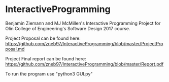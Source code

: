 # InteractiveProgramming
Benjamin Ziemann and MJ McMillen's Interactive Programming Project for Olin College of Engineering's Software Design 2017 course.

Project Proposal can be found here: https://github.com/zneb97/InteractiveProgramming/blob/master/ProjectProposal.md

Project Final report can be found here: https://github.com/zneb97/InteractiveProgramming/blob/master/Report.pdf

To run the program use "python3 GUI.py"
